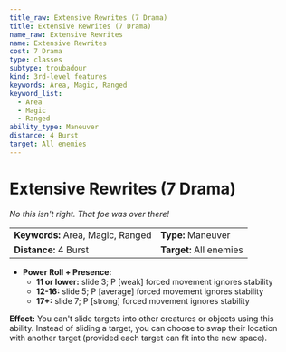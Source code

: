 ```yaml
---
title_raw: Extensive Rewrites (7 Drama)
title: Extensive Rewrites (7 Drama)
name_raw: Extensive Rewrites
name: Extensive Rewrites
cost: 7 Drama
type: classes
subtype: troubadour
kind: 3rd-level features
keywords: Area, Magic, Ranged
keyword_list:
  - Area
  - Magic
  - Ranged
ability_type: Maneuver
distance: 4 Burst
target: All enemies
---
```


# Extensive Rewrites (7 Drama)

*No this isn't right. That foe was over there!*

|                                   |                         |
| :-------------------------------- | :---------------------- |
| **Keywords:** Area, Magic, Ranged | **Type:** Maneuver      |
| **Distance:** 4 Burst             | **Target:** All enemies |

- **Power Roll + Presence:**
    - **11 or lower:** slide 3; P \[weak\] forced movement ignores stability
    - **12-16:** slide 5; P \[average\] forced movement ignores stability
    - **17+:** slide 7; P \[strong\] forced movement ignores stability

**Effect:** You can't slide targets into other creatures or objects using this ability. Instead of sliding a target, you can choose to swap their location with another target (provided each target can fit into the new space).
